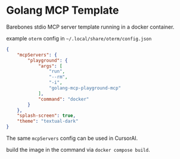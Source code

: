 # Golang MCP Template

Barebones stdio MCP server template running in a docker container.

example `oterm` config in `~/.local/share/oterm/config.json`

```json
{
    "mcpServers": {
        "playground": {
            "args": [
                "run",
                "--rm",
                "-i",
                "golang-mcp-playground-mcp"
            ],
            "command": "docker"
        }
    },
    "splash-screen": true,
    "theme": "textual-dark"
}
```

The same `mcpServers` config can be used in CursorAI.

build the image in the command via `docker compose build`.
